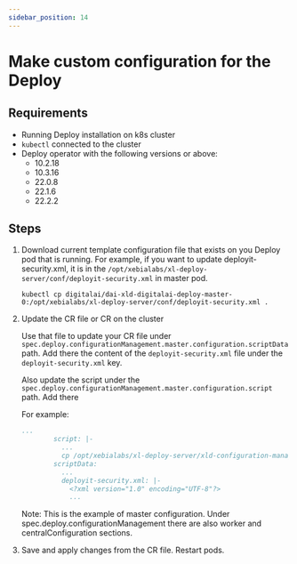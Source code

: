 ```yaml
---
sidebar_position: 14
---
```


# Make custom configuration for the Deploy

## Requirements

- Running Deploy installation on k8s cluster
- `kubectl` connected to the cluster
- Deploy operator with the following versions or above:
  - 10.2.18
  - 10.3.16
  - 22.0.8
  - 22.1.6
  - 22.2.2

## Steps

1. Download current template configuration file that exists on you Deploy pod that is running.
For example, if you want to update deployit-security.xml, it is in the `/opt/xebialabs/xl-deploy-server/conf/deployit-security.xml` in master pod.

    ```shell
    kubectl cp digitalai/dai-xld-digitalai-deploy-master-0:/opt/xebialabs/xl-deploy-server/conf/deployit-security.xml .
    ```

2. Update the CR file or CR on the cluster

    Use that file to update your CR file under `spec.deploy.configurationManagement.master.configuration.scriptData` path. Add there the content of the `deployit-security.xml` file under the `deployit-security.xml` key.

    Also update the script under the `spec.deploy.configurationManagement.master.configuration.script` path. Add there 

    For example:

    ```yaml
    ...
            script: |-
              ...
              cp /opt/xebialabs/xl-deploy-server/xld-configuration-management/deployit-security.xml /opt/xebialabs/xl-deploy-server/conf/deployit-security.xml && echo "Changing the deployit-security.xml";
            scriptData:
              ...
              deployit-security.xml: |-
                <?xml version="1.0" encoding="UTF-8"?>
                ...
    ```
    
    Note: This is the example of master configuration. Under spec.deploy.configurationManagement there are also worker and centralConfiguration sections.

3. Save and apply changes from the CR file. Restart pods. 
